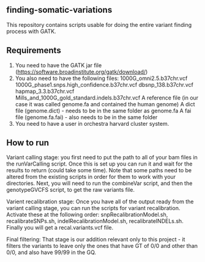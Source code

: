 ## finding-somatic-variations
This repository contains scripts usable for doing the entire variant finding process with GATK.

## Requirements

1) You need to have the GATK jar file (https://software.broadinstitute.org/gatk/download/)
2) You also need to have the following files:
      1000G_omni2.5.b37chr.vcf
      1000G_phase1.snps.high_confidence.b37chr.vcf
      dbsnp_138.b37chr.vcf
      hapmap_3.3.b37chr.vcf
      Mills_and_1000G_gold_standard.indels.b37chr.vcf
      A reference file (in our case it was called genome.fa and contained the human genome)
      A dict file (genome.dict) - needs to be in the same folder as genome.fa
      A fai file (genome.fa.fai) - also needs to be in the same folder
3) You need to have a user in orchestra harvard cluster system.


## How to run

Variant calling stage: you first need to put the path to all of your bam files in the runVarCalling script. Once this is set up
you can run it and wait for the results to return (could take some time). Note that some paths need to be altered from the existing 
scripts in order for them to work with your directories. Next, you will need to run the combineVar script, and then the genotypeGVCFS script,
to get the raw variants file.

Varient recalibration stage: Once you have all of the output ready from the variant calling stage, you can run the scripts for variant 
recalibration. Activate these at the following order: snpRecalibrationModel.sh, recalibrateSNPs.sh, indelRecalibrationModel.sh, recalibrateINDELs.sh.
Finally you will get a recal.variants.vcf file.

Final filtering: That stage is our addition relevant only to this project - it filters the variants to leave only the ones that have GT of 0/0 and 
other than 0/0, and also have 99/99 in the GQ.